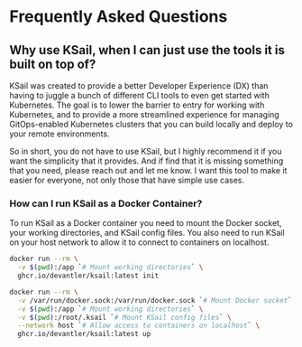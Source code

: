 # Frequently Asked Questions

## Why use KSail, when I can just use the tools it is built on top of?

KSail was created to provide a better Developer Experience (DX) than having to juggle a bunch of different CLI tools to even get started with Kubernetes. The goal is to lower the barrier to entry for working with Kubernetes, and to provide a more streamlined experience for managing GitOps-enabled Kubernetes clusters that you can build locally and deploy to your remote environments.

So in short, you do not have to use KSail, but I highly recommend it if you want the simplicity that it provides. And if find that it is missing something that you need, please reach out and let me know. I want this tool to make it easier for everyone, not only those that have simple use cases.

### How can I run KSail as a Docker Container?

To run KSail as a Docker container you need to mount the Docker socket, your working directories, and KSail config files. You also need to run KSail on your host network to allow it to connect to containers on localhost.

```sh
docker run --rm \
  -v $(pwd):/app `# Mount working directories` \
  ghcr.io/devantler/ksail:latest init

docker run --rm \
  -v /var/run/docker.sock:/var/run/docker.sock `# Mount Docker socket` \
  -v $(pwd):/app `# Mount working directories` \
  -v $(pwd):/root/.ksail `# Mount KSail config files` \
  --network host `# Allow access to containers on localhost` \
  ghcr.io/devantler/ksail:latest up
```
